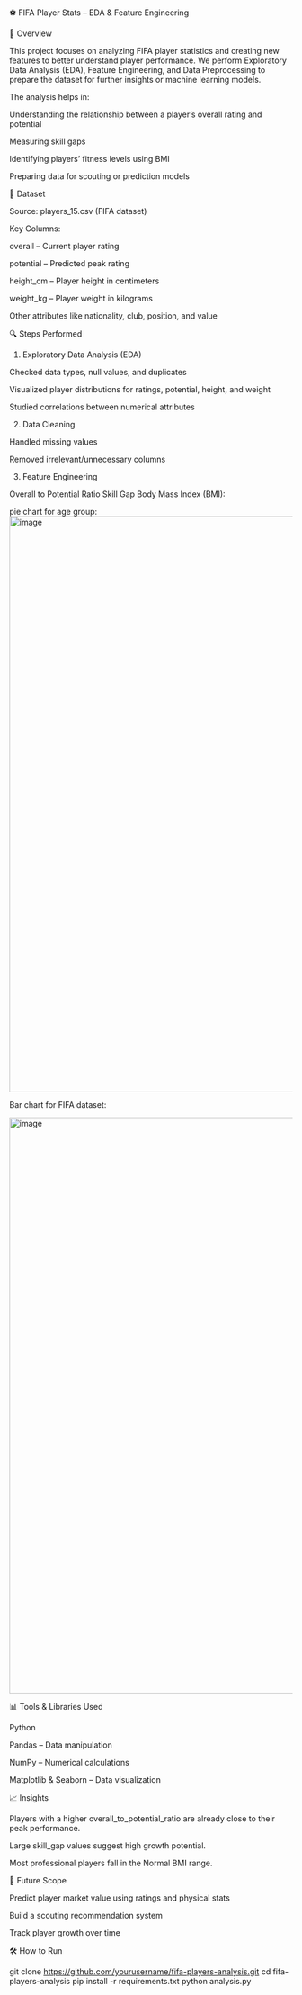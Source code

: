⚽ FIFA Player Stats – EDA & Feature Engineering

📌 Overview

This project focuses on analyzing FIFA player statistics and creating new features to better understand player performance.
We perform Exploratory Data Analysis (EDA), Feature Engineering, and Data Preprocessing to prepare the dataset for further insights or machine learning models.


The analysis helps in:

Understanding the relationship between a player’s overall rating and potential

Measuring skill gaps

Identifying players’ fitness levels using BMI

Preparing data for scouting or prediction models


📂 Dataset

Source: players_15.csv (FIFA dataset)

Key Columns:

overall – Current player rating

potential – Predicted peak rating

height_cm – Player height in centimeters

weight_kg – Player weight in kilograms

Other attributes like nationality, club, position, and value


🔍 Steps Performed
1. Exploratory Data Analysis (EDA)

Checked data types, null values, and duplicates

Visualized player distributions for ratings, potential, height, and weight

Studied correlations between numerical attributes

2. Data Cleaning

Handled missing values

Removed irrelevant/unnecessary columns

3. Feature Engineering

Overall to Potential Ratio
Skill Gap
Body Mass Index (BMI):

pie chart for age group:
<img width="1024" height="1024" alt="image" src="https://github.com/user-attachments/assets/8a155e8a-2757-48a2-ae22-7b69bd15cede" />

Bar chart for FIFA dataset:

<img width="1536" height="1024" alt="image" src="https://github.com/user-attachments/assets/3d098895-5548-42fc-9382-bf445f9de1e1" />



📊 Tools & Libraries Used

Python

Pandas – Data manipulation

NumPy – Numerical calculations

Matplotlib & Seaborn – Data visualization

📈 Insights

Players with a higher overall_to_potential_ratio are already close to their peak performance.

Large skill_gap values suggest high growth potential.

Most professional players fall in the Normal BMI range.

🚀 Future Scope

Predict player market value using ratings and physical stats

Build a scouting recommendation system

Track player growth over time


🛠️ How to Run

git clone https://github.com/yourusername/fifa-players-analysis.git
cd fifa-players-analysis
pip install -r requirements.txt
python analysis.py
